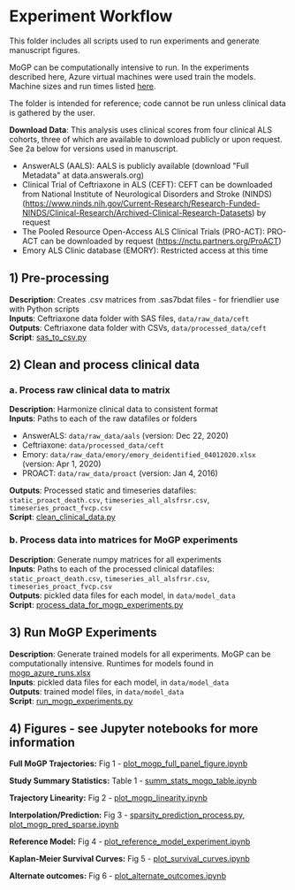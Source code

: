 # Experiment Workflow
This folder includes all scripts used to run experiments and generate manuscript figures.

MoGP can be computationally intensive to run. In the experiments described here, Azure virtual machines were used train the models. Machine sizes and run times listed [here](reports/mogp_azure_runs.xlsx).

 The folder is intended for reference; code cannot be run unless clinical data is gathered by the user.

 **Download Data**: This analysis uses clinical scores from four clinical ALS cohorts, three of which are available to download publicly or upon request. See 2a below for versions used in manuscript.
 - AnswerALS (AALS): AALS is publicly available (download "Full Metadata" at data.answerals.org)
 - Clinical Trial of Ceftriaxone in ALS (CEFT): CEFT can be downloaded from National Institute of Neurological Disorders and Stroke (NINDS) (https://www.ninds.nih.gov/Current-Research/Research-Funded-NINDS/Clinical-Research/Archived-Clinical-Research-Datasets) by request
 - The Pooled Resource Open-Access ALS Clinical Trials (PRO-ACT): PRO-ACT can be downloaded by request (https://nctu.partners.org/ProACT)
 - Emory ALS Clinic database (EMORY): Restricted access at this time

## 1) Pre-processing
**Description**: Creates .csv matrices from .sas7bdat files - for friendlier use with Python scripts  
**Inputs**: Ceftriaxone data folder with SAS files, `data/raw_data/ceft`  
**Outputs**: Ceftriaxone data folder with CSVs, `data/processed_data/ceft`  
**Script**: [sas_to_csv.py](sas_to_csv.py)

## 2) Clean and process clinical data
### a. Process raw clinical data to matrix
**Description**: Harmonize clinical data to consistent format  
**Inputs**: Paths to each of the raw datafiles or folders  
- AnswerALS: `data/raw_data/aals` (version: Dec 22, 2020)
- Ceftriaxone: `data/processed_data/ceft`
- Emory: `data/raw_data/emory/emory_deidentified_04012020.xlsx` (version: Apr 1, 2020)
- PROACT: `data/raw_data/proact` (version:  Jan 4, 2016)

**Outputs**: Processed static and timeseries datafiles: `static_proact_death.csv`, `timeseries_all_alsfrsr.csv`, `timeseries_proact_fvcp.csv`      
**Script**: [clean_clinical_data.py](clean_clinical_data.py)

### b. Process data into matrices for MoGP experiments
**Description**: Generate numpy matrices for all experiments   
**Inputs**: Paths to each of the processed clinical datafiles: `static_proact_death.csv`, `timeseries_all_alsfrsr.csv`, `timeseries_proact_fvcp.csv`   
 **Outputs**: pickled data files for each model, in `data/model_data`  
 **Script**: [process_data_for_mogp_experiments.py](process_data_for_mogp_experiments.py)

## 3) Run MoGP Experiments
**Description**: Generate trained models for all experiments. MoGP can be computationally intensive. Runtimes for models found in [mogp_azure_runs.xlsx](reports/mogp_azure_runs.xlsx)     
**Inputs**: pickled data files for each model, in `data/model_data`  
**Outputs**: trained model files, in `data/model_data`   
**Script**: [run_mogp_experiments.py](run_mogp_experiments.py)

## 4) Figures - see Jupyter notebooks for more information

**Full MoGP Trajectories:** Fig 1 - [plot_mogp_full_panel_figure.ipynb](plot_mogp_full_panel_figure.ipynb)

**Study Summary Statistics:** Table 1 -
[summ_stats_mogp_table.ipynb](summ_stats_mogp_table.ipynb)

**Trajectory Linearity:** Fig 2 -
[plot_mogp_linearity.ipynb](plot_mogp_linearity.ipynb)

**Interpolation/Prediction:** Fig 3 - [sparsity_prediction_process.py](sparsity_prediction_process.py), [plot_mogp_pred_sparse.ipynb](plot_mogp_pred_sparse.ipynb)

**Reference Model:** Fig 4 -
[plot_reference_model_experiment.ipynb](plot_reference_model_experiment.ipynb)

**Kaplan-Meier Survival Curves:** Fig 5 -
[plot_survival_curves.ipynb](plot_survival_curves.ipynb)

**Alternate outcomes:** Fig 6 -
[plot_alternate_outcomes.ipynb](plot_alternate_outcomes.ipynb)
